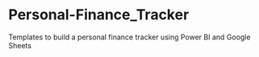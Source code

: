 # Personal-Finance_Tracker
Templates to build a personal finance tracker using Power BI and Google Sheets
